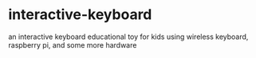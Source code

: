 # interactive-keyboard
an interactive keyboard educational toy for kids using wireless keyboard, raspberry pi, and some more hardware
